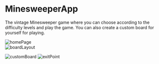 # MinesweeperApp
The vintage Minesweeper game where you can choose according to the difficulty levels and play the game. You can also create a custom board for yourself for playing.

![homePage](https://user-images.githubusercontent.com/61079434/123321836-1b2e0480-d551-11eb-95a2-0c8721240acd.jpg)
<br />
![boardLayout](https://user-images.githubusercontent.com/61079434/123321848-21bc7c00-d551-11eb-9b27-00e073fde0e8.jpg)


![customBoard](https://user-images.githubusercontent.com/61079434/123321865-2719c680-d551-11eb-99d7-f2e6bb4715f1.jpg)
![exitPoint](https://user-images.githubusercontent.com/61079434/123321873-28e38a00-d551-11eb-94fc-e647a475fec5.jpg)

